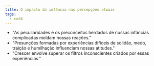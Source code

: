 ```yaml
---
title: O impacto da infância nas percepções atuais
tags:
  - cod4
---
```

- "As peculiaridades e os preconceitos herdados de nossas infâncias complicadas moldam nossas reações."
- "Presunções formadas por experiências difíceis de solidão, medo, traição e humilhação influenciam nossas atitudes."
- "Crescer envolve superar os filtros inconscientes criados por essas experiências."


